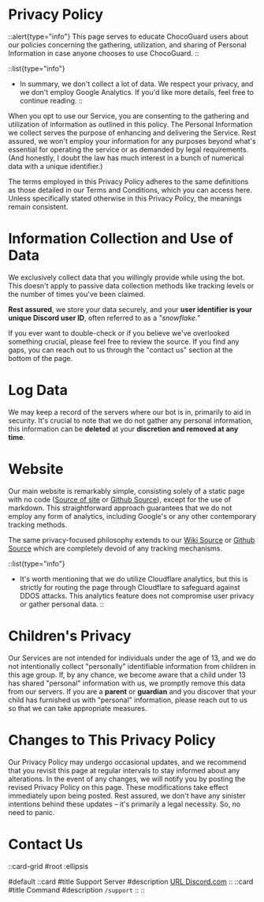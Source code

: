 # Privacy Policy

::alert{type="info"}
This page serves to educate ChocoGuard users about our policies concerning the gathering, utilization, and sharing of Personal Information in case anyone chooses to use ChocoGuard.
::

::list{type="info"}
- In summary, we don't collect a lot of data. We respect your privacy, and we don't employ Google Analytics. If you'd like more details, feel free to continue reading.
::

When you opt to use our Service, you are consenting to the gathering and utilization of information as outlined in this policy. The Personal Information we collect serves the purpose of enhancing and delivering the Service. Rest assured, we won't employ your information for any purposes beyond what's essential for operating the service or as demanded by legal requirements. (And honestly, I doubt the law has much interest in a bunch of numerical data with a unique identifier.)

The terms employed in this Privacy Policy adheres to the same definitions as those detailed in our Terms and Conditions, which you can access here. Unless specifically stated otherwise in this Privacy Policy, the meanings remain consistent.



# Information Collection and Use of Data

We exclusively collect data that you willingly provide while using the bot. This doesn't apply to passive data collection methods like tracking levels or the number of times you've been claimed.

**Rest assured**, we store your data securely, and your **user identifier is your unique Discord user ID**, often referred to as a *"snowflake."*

If you ever want to double-check or if you believe we've overlooked something crucial, please feel free to review the source. If you find any gaps, you can reach out to us through the "contact us" section at the bottom of the page.



# Log Data

We may keep a record of the servers where our bot is in, primarily to aid in security. It's crucial to note that we do not gather any personal information, this information can be **deleted** at your **discretion and removed at any time**.



# Website

Our main website is remarkably simple, consisting solely of a static page with no code ([Source of site](https://vercel.com/templates/nuxt/docus) or [Github Source](https://github.com/nuxt-themes/docus)), except for the use of markdown. This straightforward approach guarantees that we do not employ any form of analytics, including Google's or any other contemporary tracking methods.

The same privacy-focused philosophy extends to our [Wiki Source](https://vercel.com/templates/nuxt/docus) or [Github Source](https://github.com/nuxt-themes/docus) which are completely devoid of any tracking mechanisms.

::list{type="info"}
- It's worth mentioning that we do utilize Cloudflare analytics, but this is strictly for routing the page through Cloudflare to safeguard against DDOS attacks. This analytics feature does not compromise user privacy or gather personal data.
::



# Children's Privacy

Our Services are not intended for individuals under the age of 13, and we do not intentionally collect "personally" identifiable information from children in this age group. If, by any chance, we become aware that a child under 13 has shared "personal" information with us, we promptly remove this data from our servers. If you are a **parent** or **guardian** and you discover that your child has furnished us with "personal" information, please reach out to us so that we can take appropriate measures.



# Changes to This Privacy Policy

Our Privacy Policy may undergo occasional updates, and we recommend that you revisit this page at regular intervals to stay informed about any alterations. In the event of any changes, we will notify you by posting the revised Privacy Policy on this page. These modifications take effect immediately upon being posted. Rest assured, we don't have any sinister intentions behind these updates – it's primarily a legal necessity. So, no need to panic.



# Contact Us

::card-grid
#root
:ellipsis

#default
  ::card
  #title
  Support Server
  #description
  [URL Discord.com](https://discord.gg/HmjcHweWR4)
  ::
  ::card
  #title
  Command
  #description
  `/support`
  ::
::